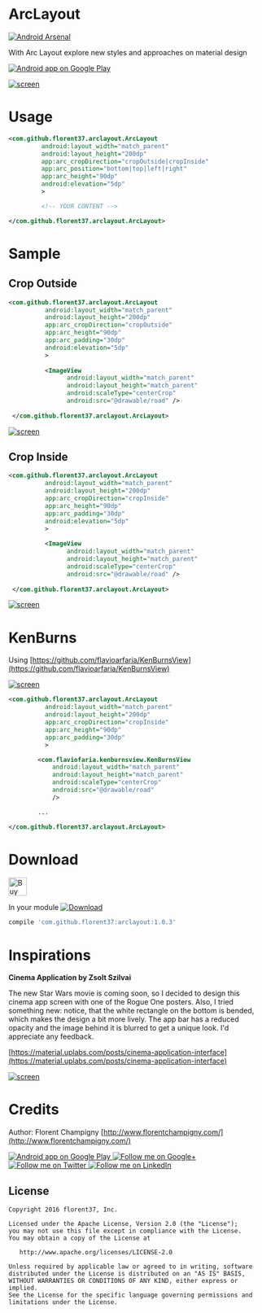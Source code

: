 # ArcLayout

[![Android Arsenal](https://img.shields.io/badge/Android%20Arsenal-ArcLayout-brightgreen.svg?style=flat)](http://android-arsenal.com/details/1/4694)

With Arc Layout explore new styles and approaches on material design


<a href="https://goo.gl/WXW8Dc">
  <img alt="Android app on Google Play" src="https://developer.android.com/images/brand/en_app_rgb_wo_45.png" />
</a>



[![screen](https://raw.githubusercontent.com/florent37/ArcLayout/master/media/video1.gif)](https://www.github.com/florent37/ArcLayout)

# Usage

```xml
<com.github.florent37.arclayout.ArcLayout
         android:layout_width="match_parent"
         android:layout_height="200dp"
         app:arc_cropDirection="cropOutside|cropInside"
         app:arc_position="bottom|top|left|right"
         app:arc_height="90dp"
         android:elevation="5dp"
         >

         <!-- YOUR CONTENT -->

</com.github.florent37.arclayout.ArcLayout>
```

# Sample

## Crop Outside

```xml
<com.github.florent37.arclayout.ArcLayout
          android:layout_width="match_parent"
          android:layout_height="200dp"
          app:arc_cropDirection="cropOutside"
          app:arc_height="90dp"
          app:arc_padding="30dp"
          android:elevation="5dp"
          >
 
          <ImageView
                android:layout_width="match_parent"
                android:layout_height="match_parent"
                android:scaleType="centerCrop"
                android:src="@drawable/road" /> 
                
 </com.github.florent37.arclayout.ArcLayout>        
```

[![screen](https://raw.githubusercontent.com/florent37/ArcLayout/master/media/outside_small.png)](https://www.github.com/florent37/ArcLayout)

## Crop Inside

```xml
<com.github.florent37.arclayout.ArcLayout
          android:layout_width="match_parent"
          android:layout_height="200dp"
          app:arc_cropDirection="cropInside"
          app:arc_height="90dp"
          app:arc_padding="30dp"
          android:elevation="5dp"
          >
 
          <ImageView
                android:layout_width="match_parent"
                android:layout_height="match_parent"
                android:scaleType="centerCrop"
                android:src="@drawable/road" /> 
                
 </com.github.florent37.arclayout.ArcLayout>        
```

[![screen](https://raw.githubusercontent.com/florent37/ArcLayout/master/media/inside_small.png)](https://www.github.com/florent37/ArcLayout)

# KenBurns

Using [https://github.com/flavioarfaria/KenBurnsView](https://github.com/flavioarfaria/KenBurnsView)

[![screen](https://raw.githubusercontent.com/florent37/ArcLayout/master/media/video1.gif)](https://www.github.com/florent37/ArcLayout)

```xml
<com.github.florent37.arclayout.ArcLayout
          android:layout_width="match_parent"
          android:layout_height="200dp"
          app:arc_cropDirection="cropInside"
          app:arc_height="90dp"
          app:arc_padding="30dp"
          >

        <com.flaviofaria.kenburnsview.KenBurnsView
            android:layout_width="match_parent"
            android:layout_height="match_parent"
            android:scaleType="centerCrop"
            android:src="@drawable/road"
            />

        ...

</com.github.florent37.arclayout.ArcLayout>
```

# Download

<a href='https://ko-fi.com/A160LCC' target='_blank'><img height='36' style='border:0px;height:36px;' src='https://az743702.vo.msecnd.net/cdn/kofi1.png?v=0' border='0' alt='Buy Me a Coffee at ko-fi.com' /></a>

In your module [![Download](https://api.bintray.com/packages/florent37/maven/ArcLayout/images/download.svg)](https://bintray.com/florent37/maven/ArcLayout/_latestVersion)
```groovy
compile 'com.github.florent37:arclayout:1.0.3'
```

# Inspirations

**Cinema Application by Zsolt Szilvai**

The new Star Wars movie is coming soon, so I decided to design this cinema app screen with one of the Rogue One posters. 
Also, I tried something new: notice, that the white rectangle on the bottom is bended, which makes the design a bit more lively. The app bar has a reduced opacity and the image behind it is blurred to get a unique look. 
I'd appreciate any feedback.

[https://material.uplabs.com/posts/cinema-application-interface](https://material.uplabs.com/posts/cinema-application-interface)

[![screen](https://raw.githubusercontent.com/florent37/ArcLayout/master/media/materialup.png)](https://material.uplabs.com/posts/cinema-application-interface)


# Credits

Author: Florent Champigny [http://www.florentchampigny.com/](http://www.florentchampigny.com/)


<a href="https://goo.gl/WXW8Dc">
  <img alt="Android app on Google Play" src="https://developer.android.com/images/brand/en_app_rgb_wo_45.png" />
</a>


<a href="https://plus.google.com/+florentchampigny">
  <img alt="Follow me on Google+"
       src="https://raw.githubusercontent.com/florent37/DaVinci/master/mobile/src/main/res/drawable-hdpi/gplus.png" />
</a>
<a href="https://twitter.com/florent_champ">
  <img alt="Follow me on Twitter"
       src="https://raw.githubusercontent.com/florent37/DaVinci/master/mobile/src/main/res/drawable-hdpi/twitter.png" />
</a>
<a href="https://www.linkedin.com/in/florentchampigny">
  <img alt="Follow me on LinkedIn"
       src="https://raw.githubusercontent.com/florent37/DaVinci/master/mobile/src/main/res/drawable-hdpi/linkedin.png" />
</a>


License
--------

    Copyright 2016 florent37, Inc.

    Licensed under the Apache License, Version 2.0 (the "License");
    you may not use this file except in compliance with the License.
    You may obtain a copy of the License at

       http://www.apache.org/licenses/LICENSE-2.0

    Unless required by applicable law or agreed to in writing, software
    distributed under the License is distributed on an "AS IS" BASIS,
    WITHOUT WARRANTIES OR CONDITIONS OF ANY KIND, either express or implied.
    See the License for the specific language governing permissions and
    limitations under the License.
